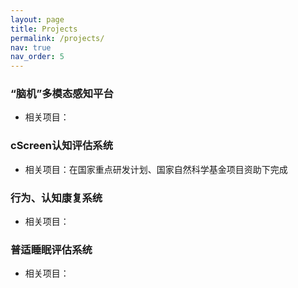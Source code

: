 ```yaml
---
layout: page
title: Projects
permalink: /projects/
nav: true
nav_order: 5
---
```


### “脑机”多模态感知平台
- 相关项目：


### cScreen认知评估系统
- 相关项目：在国家重点研发计划、国家自然科学基金项目资助下完成


### 行为、认知康复系统
- 相关项目：


### 普适睡眠评估系统
- 相关项目：


